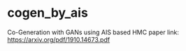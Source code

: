 # cogen_by_ais
Co-Generation with GANs using AIS based HMC
paper link: https://arxiv.org/pdf/1910.14673.pdf
